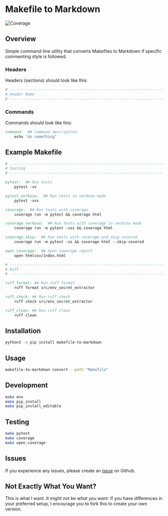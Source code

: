 # Makefile to Markdown

![Coverage](https://img.shields.io/badge/coverage-100%25-brightgreen)
<!-- ![Code Style](https://img.shields.io/badge/code_style-ruff-black) -->

## Overview

Simple command-line utility that converts Makefiles to Markdown if specific commenting style is followed.

### Headers
Headers (sections) should look like this:
```makefile
# -----------------------------------------------------------------------------
# Header Name
# -----------------------------------------------------------------------------
```

### Commands
Commands should look like this:
```makefile
command:  ## Command description
	echo "do something"
```

## Example Makefile
```makefile
# -----------------------------------------------------------------------------
# Testing
# -----------------------------------------------------------------------------

pytest:  ## Run tests
	pytest -vx

pytest_verbose:  ## Run tests in verbose mode
	pytest -vvs

coverage:  ## Run tests with coverage
	coverage run -m pytest && coverage html

coverage_verbose:  ## Run tests with coverage in verbose mode
	coverage run -m pytest -vss && coverage html

coverage_skip:  ## Run tests with coverage and skip covered
	coverage run -m pytest -vs && coverage html --skip-covered

open_coverage:  ## Open coverage report
	open htmlcov/index.html

# -----------------------------------------------------------------------------
# Ruff
# -----------------------------------------------------------------------------

ruff_format: ## Run ruff format
	ruff format src/env_secret_extractor

ruff_check: ## Run ruff check
	ruff check src/env_secret_extractor

ruff_clean: ## Run ruff clean
	ruff clean
```

## Installation

```bash
python3 -m pip install makefile-to-markdown
```

## Usage

```bash
makefile-to-markdown convert --path "Makefile"
```

## Development

```bash
make env
make pip_install
make pip_install_editable
```

## Testing

```bash
make pytest
make coverage
make open_coverage
```

## Issues

If you experience any issues, please create an [issue](https://github.com/tsantor/makefile-to-markdown/issues) on Github.


## Not Exactly What You Want?
This is what I want. _It might not be what you want_. If you have differences in your preferred setup, I encourage you to fork this to create your own version.
